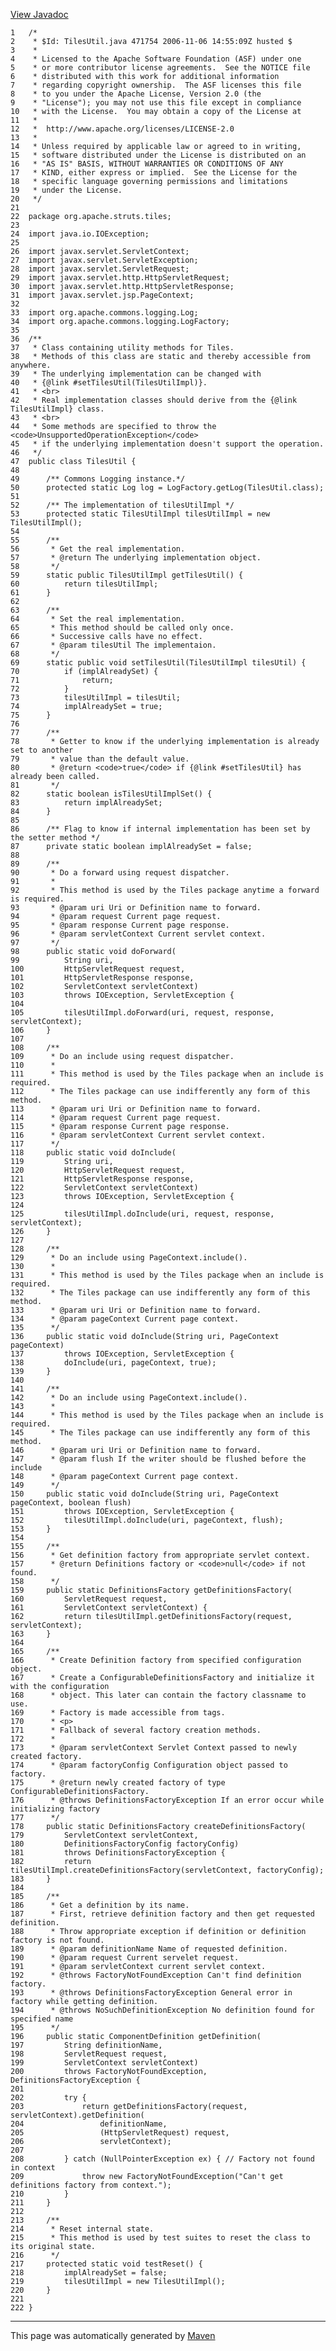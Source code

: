[View Javadoc](../../../../../apidocs/org/apache/struts/tiles/TilesUtil.html.md)


    1   /*
    2    * $Id: TilesUtil.java 471754 2006-11-06 14:55:09Z husted $
    3    *
    4    * Licensed to the Apache Software Foundation (ASF) under one
    5    * or more contributor license agreements.  See the NOTICE file
    6    * distributed with this work for additional information
    7    * regarding copyright ownership.  The ASF licenses this file
    8    * to you under the Apache License, Version 2.0 (the
    9    * "License"); you may not use this file except in compliance
    10   * with the License.  You may obtain a copy of the License at
    11   *
    12   *  http://www.apache.org/licenses/LICENSE-2.0
    13   *
    14   * Unless required by applicable law or agreed to in writing,
    15   * software distributed under the License is distributed on an
    16   * "AS IS" BASIS, WITHOUT WARRANTIES OR CONDITIONS OF ANY
    17   * KIND, either express or implied.  See the License for the
    18   * specific language governing permissions and limitations
    19   * under the License.
    20   */
    21  
    22  package org.apache.struts.tiles;
    23  
    24  import java.io.IOException;
    25  
    26  import javax.servlet.ServletContext;
    27  import javax.servlet.ServletException;
    28  import javax.servlet.ServletRequest;
    29  import javax.servlet.http.HttpServletRequest;
    30  import javax.servlet.http.HttpServletResponse;
    31  import javax.servlet.jsp.PageContext;
    32  
    33  import org.apache.commons.logging.Log;
    34  import org.apache.commons.logging.LogFactory;
    35  
    36  /**
    37   * Class containing utility methods for Tiles.
    38   * Methods of this class are static and thereby accessible from anywhere.
    39   * The underlying implementation can be changed with
    40   * {@link #setTilesUtil(TilesUtilImpl)}.
    41   * <br>
    42   * Real implementation classes should derive from the {@link TilesUtilImpl} class.
    43   * <br>
    44   * Some methods are specified to throw the <code>UnsupportedOperationException</code>
    45   * if the underlying implementation doesn't support the operation.
    46   */
    47  public class TilesUtil {
    48  
    49      /** Commons Logging instance.*/
    50      protected static Log log = LogFactory.getLog(TilesUtil.class);
    51  
    52      /** The implementation of tilesUtilImpl */
    53      protected static TilesUtilImpl tilesUtilImpl = new TilesUtilImpl();
    54  
    55      /**
    56       * Get the real implementation.
    57       * @return The underlying implementation object.
    58       */
    59      static public TilesUtilImpl getTilesUtil() {
    60          return tilesUtilImpl;
    61      }
    62  
    63      /**
    64       * Set the real implementation.
    65       * This method should be called only once.
    66       * Successive calls have no effect.
    67       * @param tilesUtil The implementaion.
    68       */
    69      static public void setTilesUtil(TilesUtilImpl tilesUtil) {
    70          if (implAlreadySet) {
    71              return;
    72          }
    73          tilesUtilImpl = tilesUtil;
    74          implAlreadySet = true;
    75      }
    76  
    77      /**
    78       * Getter to know if the underlying implementation is already set to another
    79       * value than the default value.
    80       * @return <code>true</code> if {@link #setTilesUtil} has already been called.
    81       */
    82      static boolean isTilesUtilImplSet() {
    83          return implAlreadySet;
    84      }
    85  
    86      /** Flag to know if internal implementation has been set by the setter method */
    87      private static boolean implAlreadySet = false;
    88  
    89      /**
    90       * Do a forward using request dispatcher.
    91       *
    92       * This method is used by the Tiles package anytime a forward is required.
    93       * @param uri Uri or Definition name to forward.
    94       * @param request Current page request.
    95       * @param response Current page response.
    96       * @param servletContext Current servlet context.
    97       */
    98      public static void doForward(
    99          String uri,
    100         HttpServletRequest request,
    101         HttpServletResponse response,
    102         ServletContext servletContext)
    103         throws IOException, ServletException {
    104 
    105         tilesUtilImpl.doForward(uri, request, response, servletContext);
    106     }
    107 
    108     /**
    109      * Do an include using request dispatcher.
    110      *
    111      * This method is used by the Tiles package when an include is required.
    112      * The Tiles package can use indifferently any form of this method.
    113      * @param uri Uri or Definition name to forward.
    114      * @param request Current page request.
    115      * @param response Current page response.
    116      * @param servletContext Current servlet context.
    117      */
    118     public static void doInclude(
    119         String uri,
    120         HttpServletRequest request,
    121         HttpServletResponse response,
    122         ServletContext servletContext)
    123         throws IOException, ServletException {
    124 
    125         tilesUtilImpl.doInclude(uri, request, response, servletContext);
    126     }
    127 
    128     /**
    129      * Do an include using PageContext.include().
    130      *
    131      * This method is used by the Tiles package when an include is required.
    132      * The Tiles package can use indifferently any form of this method.
    133      * @param uri Uri or Definition name to forward.
    134      * @param pageContext Current page context.
    135      */
    136     public static void doInclude(String uri, PageContext pageContext)
    137         throws IOException, ServletException {
    138         doInclude(uri, pageContext, true);
    139     }
    140 
    141     /**
    142      * Do an include using PageContext.include().
    143      *
    144      * This method is used by the Tiles package when an include is required.
    145      * The Tiles package can use indifferently any form of this method.
    146      * @param uri Uri or Definition name to forward.
    147      * @param flush If the writer should be flushed before the include
    148      * @param pageContext Current page context.
    149      */
    150     public static void doInclude(String uri, PageContext pageContext, boolean flush)
    151         throws IOException, ServletException {
    152         tilesUtilImpl.doInclude(uri, pageContext, flush);
    153     }
    154 
    155     /**
    156      * Get definition factory from appropriate servlet context.
    157      * @return Definitions factory or <code>null</code> if not found.
    158      */
    159     public static DefinitionsFactory getDefinitionsFactory(
    160         ServletRequest request,
    161         ServletContext servletContext) {
    162         return tilesUtilImpl.getDefinitionsFactory(request, servletContext);
    163     }
    164 
    165     /**
    166      * Create Definition factory from specified configuration object.
    167      * Create a ConfigurableDefinitionsFactory and initialize it with the configuration
    168      * object. This later can contain the factory classname to use.
    169      * Factory is made accessible from tags.
    170      * <p>
    171      * Fallback of several factory creation methods.
    172      *
    173      * @param servletContext Servlet Context passed to newly created factory.
    174      * @param factoryConfig Configuration object passed to factory.
    175      * @return newly created factory of type ConfigurableDefinitionsFactory.
    176      * @throws DefinitionsFactoryException If an error occur while initializing factory
    177      */
    178     public static DefinitionsFactory createDefinitionsFactory(
    179         ServletContext servletContext,
    180         DefinitionsFactoryConfig factoryConfig)
    181         throws DefinitionsFactoryException {
    182         return tilesUtilImpl.createDefinitionsFactory(servletContext, factoryConfig);
    183     }
    184 
    185     /**
    186      * Get a definition by its name.
    187      * First, retrieve definition factory and then get requested definition.
    188      * Throw appropriate exception if definition or definition factory is not found.
    189      * @param definitionName Name of requested definition.
    190      * @param request Current servelet request.
    191      * @param servletContext current servlet context.
    192      * @throws FactoryNotFoundException Can't find definition factory.
    193      * @throws DefinitionsFactoryException General error in factory while getting definition.
    194      * @throws NoSuchDefinitionException No definition found for specified name
    195      */
    196     public static ComponentDefinition getDefinition(
    197         String definitionName,
    198         ServletRequest request,
    199         ServletContext servletContext)
    200         throws FactoryNotFoundException, DefinitionsFactoryException {
    201 
    202         try {
    203             return getDefinitionsFactory(request, servletContext).getDefinition(
    204                 definitionName,
    205                 (HttpServletRequest) request,
    206                 servletContext);
    207 
    208         } catch (NullPointerException ex) { // Factory not found in context
    209             throw new FactoryNotFoundException("Can't get definitions factory from context.");
    210         }
    211     }
    212 
    213     /**
    214      * Reset internal state.
    215      * This method is used by test suites to reset the class to its original state.
    216      */
    217     protected static void testReset() {
    218         implAlreadySet = false;
    219         tilesUtilImpl = new TilesUtilImpl();
    220     }
    221 
    222 }

------------------------------------------------------------------------

This page was automatically generated by [Maven](http://maven.apache.org/)

